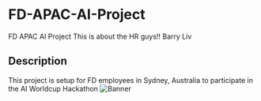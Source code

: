 # FD-APAC-AI-Project
FD APAC AI Project 
This is about the HR guys!! Barry Liv
## Description
This project is setup for FD employees in Sydney, Australia to participate in the AI Worldcup Hackathon
![Banner](https://i.imgur.com/90jeGwr.png)
